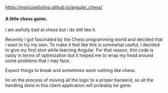 https://marcosebsilva.github.io/angular_chess/


#### A little chess game.

I am awfully bad at chess but i do still like it.

Recently i got fascinated by the Chess programming world and decided that i want to try my own.
To make it feel like this is somewhat useful, i decided to give my first shot while learning Angular. For that reason, this code is nasty in terms of optimization
but it helped me to wrap my head around some problems that i may face.

Expect things to break and sometimes work nothing like chess.

Im on the process of moving all the logic to a proper backend, so all the handling done in this client application will probably be gone.
